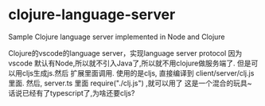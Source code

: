 # clojure-language-server
Sample Clojure language server implemented in Node and Clojure

Clojure的vscode的language server，实现language server protocol
因为vscode 默认有Node,所以就不引入Java了,所以就不用clojure做服务端了. 但是可以用cljs生成js.然后 扩展里面调用.
使用的是cljs, 直接编译到 client/server/clj.js 里面.
然后, server.ts 里面 require("./clj.js") ,就可以用了
这是一个混合的玩具~ 
话说已经有了typescript了,为啥还要cljs?
